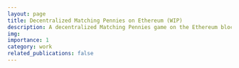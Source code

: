 ```yaml
---
layout: page
title: Decentralized Matching Pennies on Ethereum (WIP)
description: A decentralized Matching Pennies game on the Ethereum blockchain.
img:
importance: 1
category: work
related_publications: false
---
```

